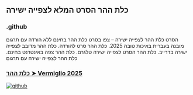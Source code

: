 ## כלת ההר הסרט המלא לצפייה ישירה

### .github

הסרט כלת ההר לצפייה ישירה – צפו בסרט כלת ההר בחינם ללא הורדה עם תרגום מובנה בעברית באיכות טובה 2025. כלת ההר סרט להורדה. כלת ההר מדובב לצפייה ישירה בדרייב. כלת ההר הסרט לצפייה ישירה טלגרם. כלת ההר צפה באינטרנט בחינם. כלת ההר לצפייה ישירה עם תרגום

### [כלת ההר ➤ Vermiglio 2025](https://watching4khdmovies.blogspot.com/2025/06/vermiglio-he.html)

<a href="https://watching4khdmovies.blogspot.com/2025/06/vermiglio-he.html" rel="nofollow"><img src="https://image.tmdb.org/t/p/w1280/zXsLxYi4toECKpm222vX0q6IOuy.jpg" alt="github" data-canonical-src="https://image.tmdb.org/t/p/w1280/zXsLxYi4toECKpm222vX0q6IOuy.jpg" style="max-width: 100%;"></a>
